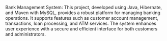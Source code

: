 Bank Management System: This project, developed using Java, Hibernate, and Maven with MySQL, provides a robust platform for managing banking operations. It supports features such as customer account management, transactions, loan processing, and ATM services. The system enhances user experience with a secure and efficient interface for both customers and administrators.

